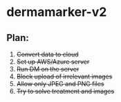 # dermamarker-v2

## Plan:

1. ~~Convert data to cloud~~
2. ~~Set up AWS/Azure server~~
3. ~~Run DM on the server~~
4. ~~Block upload of irrelevant images~~
5. ~~Allow only JPEG and PNG files~~
6. ~~Try to solve treatment and images~~
